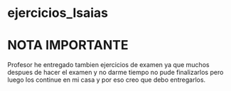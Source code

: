 # ejercicios_Isaias

# NOTA IMPORTANTE

Profesor he entregado tambien ejercicios de examen ya que muchos despues de hacer el examen y no darme 
tiempo no pude finalizarlos pero luego los continue en mi casa y por eso creo que debo entregarlos.


